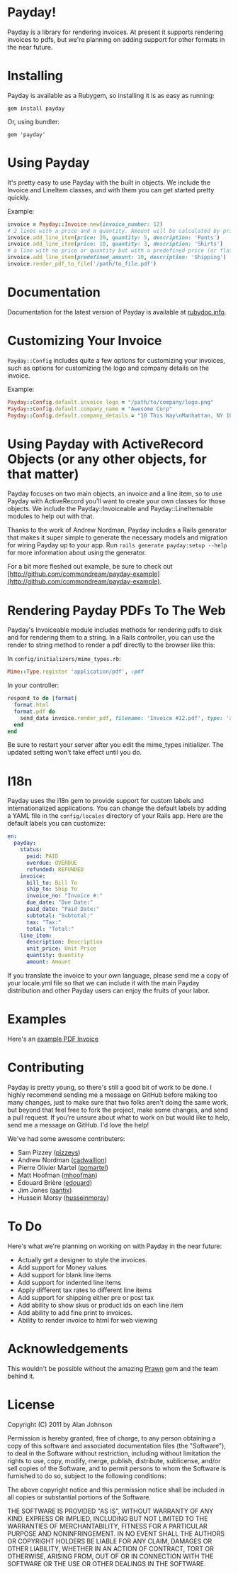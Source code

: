 Payday!
===
Payday is a library for rendering invoices. At present it supports rendering invoices to pdfs, but we're planning on adding support for other formats in the near future.

Installing
===
Payday is available as a Rubygem, so installing it is as easy as running:

```
gem install payday
```

Or, using bundler:

```
gem 'payday'
```

Using Payday
===
It's pretty easy to use Payday with the built in objects. We include the Invoice and LineItem classes, and with them you can get started pretty quickly.

Example:

``` ruby
invoice = Payday::Invoice.new(invoice_number: 12)
# 2 lines with a price and a quantity. Amount will be calculated by price * quantity
invoice.add_line_item(price: 20, quantity: 5, description: 'Pants')
invoice.add_line_item(price: 10, quantity: 3, description: 'Shirts')
# a line with no price or quantity but with a predefined price (or flat fee)
invoice.add_line_item(predefined_amount: 10, description: 'Shipping')
invoice.render_pdf_to_file('/path/to_file.pdf')
```

Documentation
===
Documentation for the latest version of Payday is available at [rubydoc.info](http://www.rubydoc.info/gems/payday).

Customizing Your Invoice
===
`Payday::Config` includes quite a few options for customizing your invoices, such as options for customizing the logo and
company details on the invoice.

Example:

``` ruby
Payday::Config.default.invoice_logo = "/path/to/company/logo.png"
Payday::Config.default.company_name = "Awesome Corp"
Payday::Config.default.company_details = "10 This Way\nManhattan, NY 10001\n800-111-2222\nawesome@awesomecorp.com"
```

Using Payday with ActiveRecord Objects (or any other objects, for that matter)
===

Payday focuses on two main objects, an invoice and a line item, so to use Payday with ActiveRecord you'll want to create your own classes for those objects. We include the Payday::Invoiceable and Payday::LineItemable modules to help out with that.

Thanks to the work of Andrew Nordman, Payday includes a Rails generator that makes it super simple to generate the necessary models and migration for wiring Payday up to your app. Run `rails generate payday:setup --help` for more information about using the generator.

For a bit more fleshed out example, be sure to check out [http://github.com/commondream/payday-example](http://github.com/commondream/payday-example).

Rendering Payday PDFs To The Web
===
Payday's Invoiceable module includes methods for rendering pdfs to disk and for rendering them to a string. In a Rails controller, you can use the
render to string method to render a pdf directly to the browser like this:

In `config/initializers/mime_types.rb`:

``` ruby
Mime::Type.register 'application/pdf', :pdf
```

In your controller:

``` ruby
respond_to do |format|
  format.html
  format.pdf do
    send_data invoice.render_pdf, filename: 'Invoice #12.pdf', type: 'application/pdf', disposition: 'inline'
  end
end
```

Be sure to restart your server after you edit the mime_types initializer. The updated setting won't take effect until you do.

I18n
===
Payday uses the i18n gem to provide support for custom labels and internationalized applications. You can change the default labels by adding a YAML file in the `config/locales` directory of your Rails app. Here are the default labels you can customize:

``` yaml
en:
  payday:
    status:
      paid: PAID
      overdue: OVERDUE
      refunded: REFUNDED
    invoice:
      bill_to: Bill To
      ship_to: Ship To
      invoice_no: "Invoice #:"
      due_date: "Due Date:"
      paid_date: "Paid Date:"
      subtotal: "Subtotal:"
      tax: "Tax:"
      total: "Total:"
    line_item:
      description: Description
      unit_price: Unit Price
      quantity: Quantity
      amount: Amount
```

If you translate the invoice to your own language, please send me a copy of your locale.yml file so that we can include it with
the main Payday distribution and other Payday users can enjoy the fruits of your labor.

Examples
===
Here's an [example PDF Invoice](https://github.com/downloads/commondream/payday/example.pdf)

Contributing
===
Payday is pretty young, so there's still a good bit of work to be done. I highly recommend sending me a message on GitHub before making too many changes, just to make sure that two folks aren't doing the same work, but beyond that feel free to fork the project, make some changes, and send a pull request. If you're unsure about what to work on but would like to help, send me a message on GitHub. I'd love the help!

We've had some awesome contributers:

* Sam Pizzey ([pizzeys](http://github.com/pizzeys))
* Andrew Nordman ([cadwallion](http://github.com/cadwallion))
* Pierre Olivier Martel ([pomartel](http://github.com/pomartel))
* Matt Hoofman ([mhoofman](https://github.com/mhoofman))
* Édouard Brière ([edouard](https://github.com/edouard))
* Jim Jones ([aantix](https://github.com/aantix))
* Hussein Morsy ([husseinmorsy](https://github.com/husseinmorsy))

To Do
===
Here's what we're planning on working on with Payday in the near future:

* Actually get a designer to style the invoices.
* Add support for Money values
* Add support for blank line items
* Add support for indented line items
* Apply different tax rates to different line items
* Add support for shipping either pre or post tax
* Add ability to show skus or product ids on each line item
* Add ability to add fine print to invoices.
* Ability to render invoice to html for web viewing

Acknowledgements
===
This wouldn't be possible without the amazing [Prawn](http://prawn.majesticseacreature.com) gem and the team behind it.

License
===
Copyright (C) 2011 by Alan Johnson

Permission is hereby granted, free of charge, to any person obtaining a copy
of this software and associated documentation files (the "Software"), to deal
in the Software without restriction, including without limitation the rights
to use, copy, modify, merge, publish, distribute, sublicense, and/or sell
copies of the Software, and to permit persons to whom the Software is
furnished to do so, subject to the following conditions:

The above copyright notice and this permission notice shall be included in
all copies or substantial portions of the Software.

THE SOFTWARE IS PROVIDED "AS IS", WITHOUT WARRANTY OF ANY KIND, EXPRESS OR
IMPLIED, INCLUDING BUT NOT LIMITED TO THE WARRANTIES OF MERCHANTABILITY,
FITNESS FOR A PARTICULAR PURPOSE AND NONINFRINGEMENT. IN NO EVENT SHALL THE
AUTHORS OR COPYRIGHT HOLDERS BE LIABLE FOR ANY CLAIM, DAMAGES OR OTHER
LIABILITY, WHETHER IN AN ACTION OF CONTRACT, TORT OR OTHERWISE, ARISING FROM,
OUT OF OR IN CONNECTION WITH THE SOFTWARE OR THE USE OR OTHER DEALINGS IN
THE SOFTWARE.

